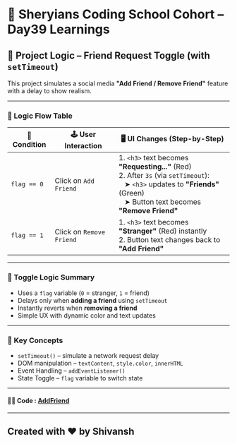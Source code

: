 # 🦁 Sheryians Coding School Cohort – Day39 Learnings

## 🔧 Project Logic – Friend Request Toggle (with `setTimeout`)

This project simulates a social media **"Add Friend / Remove Friend"** feature with a delay to show realism.

---

### 🧠 Logic Flow Table

| 🧩 Condition  | 🕹️ User Interaction     | 🖥️ UI Changes (Step-by-Step)                                                                                      |
|--------------|--------------------------|-------------------------------------------------------------------------------------------------------------------|
| `flag == 0`  | Click on `Add Friend`    | 1. `<h3>` text becomes **"Requesting..."** (Red) <br> 2. After `3s` (via `setTimeout`): <br> &nbsp;&nbsp; ➤ `<h3>` updates to **"Friends"** (Green) <br> &nbsp;&nbsp; ➤ Button text becomes **"Remove Friend"** |
| `flag == 1`  | Click on `Remove Friend` | 1. `<h3>` text becomes **"Stranger"** (Red) instantly <br> 2. Button text changes back to **"Add Friend"**        |

---

### 🔁 Toggle Logic Summary

- Uses a `flag` variable (`0` = stranger, `1` = friend)
- Delays only when **adding a friend** using `setTimeout`
- Instantly reverts when **removing a friend**
- Simple UX with dynamic color and text updates

---

### 📌 Key Concepts

- `setTimeout()` – simulate a network request delay  
- DOM manipulation – `textContent`, `style.color`, `innerHTML`  
- Event Handling – `addEventListener()`  
- State Toggle – `flag` variable to switch state  

---

#### 🧑‍💻 Code : [AddFriend](/Day39/Project-Exercise/AddFriend)

---

## Created with ❤️ by Shivansh